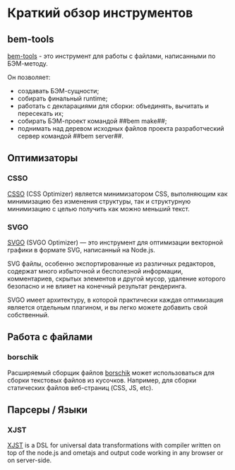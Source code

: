 # Краткий обзор инструментов

## bem-tools
[bem-tools](/tools/bem/bem-tools) - это инструмент для работы с файлами, написанными по БЭМ-методу.

Он позволяет:
  * создавать БЭМ-сущности;
  * собирать финальный runtime;
  * работать с декларациями для сборки: объединять, вычитать и пересекать их;
  * собирать БЭМ-проект командой ##bem make##;
  * поднимать над деревом исходных файлов проекта разработческий сервер командой ##bem server##.

## Оптимизаторы
### CSSO
[CSSO](/tools/optimizers/csso) (CSS Optimizer) является минимизатором CSS, выполняющим как минимизацию
без изменения структуры, так и структурную минимизацию с целью получить как можно меньший текст.

### SVGO
[SVGO](/tools/optimizers/svgo) (SVGO Optimizer) — это инструмент для оптимизации векторной графики в формате SVG, написанный на Node.js.

SVG файлы, особенно экспортированные из различных редакторов, содержат много избыточной и бесполезной информации,
комментариев, скрытых элементов и другой мусор, удаление которого безопасно и не влияет на конечный результат
рендеринга.

SVGO имеет архитектуру, в которой практически каждая оптимизация является отдельным плагином, и вы легко можете
добавить свой собственный.

## Работа с файлами
### borschik
Расширяемый сборщик файлов [borschik](/tools/optimizers/borschik) может использоваться для сборки текстовых
файлов из кусочков. Например, для сборки статических файлов веб-страниц (CSS, JS, etc).

## Парсеры / Языки
### XJST
[XJST](http://en.bem.info/tools/templating-engines/xjst/) is a DSL for universal data transformations
with compiler written on top of the node.js and ometajs and output code working in any browser or on server-side.
